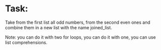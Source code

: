 # Task: 
Take from the first list all odd numbers, from the second even ones and combine them in a new list with the name joined_list.

Note: you can do it with two for loops, you can do it with one, you can use list comprehensions.
